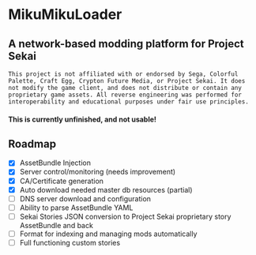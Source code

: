 # MikuMikuLoader
## A network-based modding platform for Project Sekai

`This project is not affiliated with or endorsed by Sega, Colorful Palette, Craft Egg, Crypton Future Media, or Project Sekai. It does not modify the game client, and does not distribute or contain any proprietary game assets. All reverse engineering was performed for interoperability and educational purposes under fair use principles.`

#### This is currently unfinished, and not usable! 

## Roadmap
- [X] AssetBundle Injection
- [X] Server control/monitoring (needs improvement)
- [X] CA/Certificate generation
- [X] Auto download needed master db resources (partial)
- [ ] DNS server download and configuration 
- [ ] Ability to parse AssetBundle YAML
- [ ] Sekai Stories JSON conversion to Project Sekai proprietary story AssetBundle and back
- [ ] Format for indexing and managing mods automatically
- [ ] Full functioning custom stories
